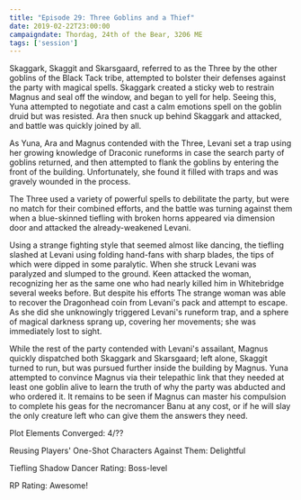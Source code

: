```yaml
---
title: "Episode 29: Three Goblins and a Thief"
date: 2019-02-22T23:00:00
campaigndate: Thordag, 24th of the Bear, 3206 ME
tags: ['session']
---
```


Skaggark, Skaggit and Skarsgaard, referred to as the Three by the other goblins of the Black Tack
tribe, attempted to bolster their defenses against the party with magical spells. Skaggark created a
sticky web to restrain Magnus and seal off the window, and began to yell for help. Seeing this, Yuna
attempted to negotiate and cast a calm emotions spell on the goblin druid but was resisted. Ara
then snuck up behind Skaggark and attacked, and battle was quickly joined by all.

As Yuna, Ara and Magnus contended with the Three, Levani set a trap using her growing knowledge
of Draconic runeforms in case the search party of goblins returned, and then attempted to flank the
goblins by entering the front of the building. Unfortunately, she found it filled with traps and was
gravely wounded in the process.

The Three used a variety of powerful spells to debilitate the party, but were no match for their
combined efforts, and the battle was turning against them when a blue-skinned tiefling with broken
horns appeared via dimension door and attacked the already-weakened Levani.

Using a strange fighting style that seemed almost like dancing, the tiefling slashed at Levani using
folding hand-fans with sharp blades, the tips of which were dipped in some paralytic. When she
struck Levani was paralyzed and slumped to the ground. Keen attacked the woman, recognizing her
as the same one who had nearly killed him in Whitebridge several weeks before. But despite his
efforts The strange woman was able to recover the Dragonhead coin from Levani's pack and attempt to
escape. As she did she unknowingly triggered Levani's runeform trap, and a sphere of magical
darkness sprang up, covering her movements; she was immediately lost to sight.

While the rest of the party contended with Levani's assailant, Magnus quickly dispatched both
Skaggark and Skarsgaard; left alone, Skaggit turned to run, but was pursued further inside the
building by Magnus. Yuna attempted to convince Magnus via their telepathic link that they needed at
least one goblin alive to learn the truth of why the party was abducted and who ordered it. It
remains to be seen if Magnus can master his compulsion to complete his geas for the necromancer Banu
at any cost, or if he will slay the only creature left who can give them the answers they need.

Plot Elements Converged: 4/??

Reusing Players' One-Shot Characters Against Them: Delightful

Tiefling Shadow Dancer Rating: Boss-level

RP Rating: Awesome!
